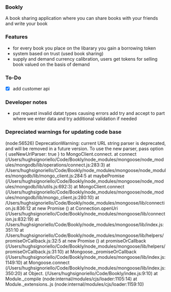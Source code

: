 ### Bookly
A book sharing application where you can share books with your friends and write your book 

### Features
- for every book you place on the libarary you gain a borrowing token
- system based on trust (used book sharing)
- supply and demand currency calibration, users get tokens for selling book valued on the basis of demand

### To-Do
- [x] add customer api

### Developer notes
- put request invalid datat types causing errors add try and accept to part where we enter data and try additional validation if needed

### Depreciated warnings for updating code base
 (node:56526) DeprecationWarning: current URL string parser is deprecated, and will be removed in a future  version. To use the new parser, pass option { useNewUrlParser: true } to MongoClient.connect.
    at connect (/Users/hughsignoriello/Code/Bookly/node_modules/mongoose/node_modules/mongodb/lib/operations/connect.js:283:3)
    at /Users/hughsignoriello/Code/Bookly/node_modules/mongoose/node_modules/mongodb/lib/mongo_client.js:284:5
    at maybePromise (/Users/hughsignoriello/Code/Bookly/node_modules/mongoose/node_modules/mongodb/lib/utils.js:692:3)
    at MongoClient.connect (/Users/hughsignoriello/Code/Bookly/node_modules/mongoose/node_modules/mongodb/lib/mongo_client.js:280:10)
    at /Users/hughsignoriello/Code/Bookly/node_modules/mongoose/lib/connection.js:836:12
    at new Promise (<anonymous>)
    at Connection.openUri (/Users/hughsignoriello/Code/Bookly/node_modules/mongoose/lib/connection.js:832:19)
    at /Users/hughsignoriello/Code/Bookly/node_modules/mongoose/lib/index.js:351:10
    at /Users/hughsignoriello/Code/Bookly/node_modules/mongoose/lib/helpers/promiseOrCallback.js:32:5
    at new Promise (<anonymous>)
    at promiseOrCallback (/Users/hughsignoriello/Code/Bookly/node_modules/mongoose/lib/helpers/promiseOrCallback.js:31:10)
    at Mongoose._promiseOrCallback (/Users/hughsignoriello/Code/Bookly/node_modules/mongoose/lib/index.js:1149:10)
    at Mongoose.connect (/Users/hughsignoriello/Code/Bookly/node_modules/mongoose/lib/index.js:350:20)
    at Object.<anonymous> (/Users/hughsignoriello/Code/Bookly/index.js:9:10)
    at Module._compile (node:internal/modules/cjs/loader:1105:14)
    at Module._extensions..js (node:internal/modules/cjs/loader:1159:10)